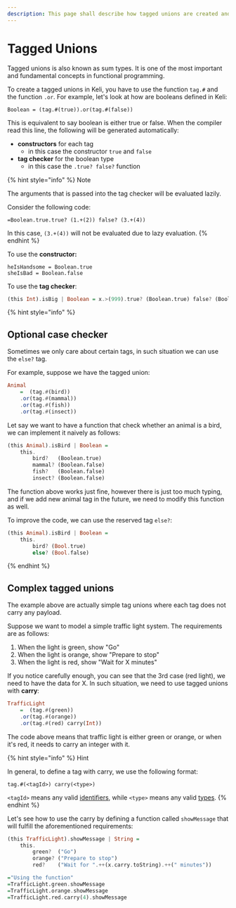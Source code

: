 ```yaml
---
description: This page shall describe how tagged unions are created and used in Keli.
---
```


# Tagged Unions

Tagged unions is also known as sum types. It is one of the most important and fundamental concepts in functional programming. 

To create a tagged unions in Keli, you have to use the function `tag.#` and the function `.or`. For example, let's look at how are booleans defined in Keli:

```text
Boolean = (tag.#(true)).or(tag.#(false))
```

This is equivalent to say boolean is either true or false. When the compiler read this line, the following will be generated automatically:

* **constructors** for each tag
  * in this case the constructor `true` and `false`
* **tag checker** for the boolean type
  * in this case the `.true? false?` function

{% hint style="info" %}
Note

The arguments that is passed into the tag checker will be evaluated lazily. 

Consider the following code:

```text
=Boolean.true.true? (1.+(2)) false? (3.+(4))
```

In this case, `(3.+(4))` will not be evaluated due to lazy evaluation. 
{% endhint %}

To use the **constructor:**

```text
heIsHandsome = Boolean.true
sheIsBad = Boolean.false
```

To use the **tag checker**:

```hs
(this Int).isBig | Boolean = x.>(999).true? (Boolean.true) false? (Boolean.false)
```

{% hint style="info" %}
## Optional case checker

Sometimes we only care about certain tags, in such situation we can use the `else?` tag.  
  
For example, suppose we have the tagged union:

```hs
Animal 
    =  (tag.#(bird))
    .or(tag.#(mammal))
    .or(tag.#(fish))
    .or(tag.#(insect))
```

Let say we want to have a function that check whether an animal is a bird, we can implement it naively as follows:

```hs
(this Animal).isBird | Boolean =
    this.
        bird?   (Boolean.true)
        mammal? (Boolean.false)
        fish?   (Boolean.false)
        insect? (Boolean.false)
```

The function above works just fine, however there is just too much typing, and if we add new animal tag in the future, we need to modify this function as well. 

To improve the code, we can use the reserved tag `else?`:

```hs
(this Animal).isBird | Boolean = 
    this.
        bird? (Bool.true) 
        else? (Bool.false)
```
{% endhint %}





## Complex tagged unions

The example above are actually simple tag unions where each tag does not carry any payload. 

Suppose we want to model a simple traffic light system. The requirements are as follows:

1. When the light is green, show "Go"
2. When the light is orange, show "Prepare to stop"
3. When the light is red, show "Wait for X minutes"

If you notice carefully enough, you can see that the 3rd case \(red light\),  we need to have the data for X. In such situation, we need to use tagged unions with **carry**:

```hs
TrafficLight 
    =  (tag.#(green))
    .or(tag.#(orange))
    .or(tag.#(red) carry(Int))
```

The code above means that traffic light is either green or orange, or when it's red, it needs to carry an integer with it.

{% hint style="info" %}
Hint

In general, to define a tag with carry, we use the following format:

```text
tag.#(<tagId>) carry(<type>)
```

`<tagId>` means any valid [identifiers](../syntax.md#identifiers), while `<type>` means any valid [types](types.md).
{% endhint %}

Let's see how to use the carry by defining a function called `showMessage` that will fulfill the aforementioned requirements:

```hs
(this TrafficLight).showMessage | String = 
    this.
        green?  ("Go")
        orange? ("Prepare to stop")
        red?    ("Wait for ".++(x.carry.toString).++(" minutes"))

="Using the function"
=TrafficLight.green.showMessage
=TrafficLight.orange.showMessage
=TrafficLight.red.carry(4).showMessage
```

## 

